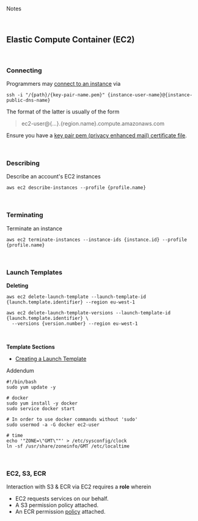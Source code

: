 <br>

Notes

<br>

## Elastic Compute Container (EC2)

<br>

### Connecting

<span style="margin-bottom:5px; margin-top:1px; color:#ffffff"></span>

Programmers may [connect to an instance](https://docs.aws.amazon.com/AWSEC2/latest/UserGuide/connect-linux-inst-ssh.html) via

```shell
ssh -i "/{path}/{key-pair-name.pem}" {instance-user-name}@{instance-public-dns-name}
```

The format of the latter is usually of the form

> ec2-user@{...}.{region.name}.compute.amazonaws.com

Ensure you have a [key pair pem (privacy enhanced mail) certificate file](https://docs.aws.amazon.com/AWSEC2/latest/UserGuide/ec2-key-pairs.html).

<br>

### Describing

Describe an account's EC2 instances

```shell
aws ec2 describe-instances --profile {profile.name}
```

<br>

### Terminating

Terminate an instance

```shell
aws ec2 terminate-instances --instance-ids {instance.id} --profile {profile.name}
```

<br>

### Launch Templates

**Deleting**

```shell
aws ec2 delete-launch-template --launch-template-id {launch.template.identifier} --region eu-west-1
```

```shell
aws ec2 delete-launch-template-versions --launch-template-id {launch.template.identifier} \
  --versions {version.number} --region eu-west-1
```
<br>

**Template Sections**

* [Creating a Launch Template](https://docs.aws.amazon.com/AWSEC2/latest/UserGuide/create-launch-template.html)

Addendum

```shell
#!/bin/bash
sudo yum update -y

# docker
sudo yum install -y docker
sudo service docker start

# In order to use docker commands without 'sudo'
sudo usermod -a -G docker ec2-user

# time
echo '"ZONE=\"GMT\""' > /etc/sysconfig/clock
ln -sf /usr/share/zoneinfo/GMT /etc/localtime
```

<br>

### EC2, S3, ECR

Interaction with S3 & ECR via EC2 requires a **role** wherein

* EC2 requests services on our behalf.
* A S3 permission policy attached.
* An ECR permission [policy](https://docs.aws.amazon.com/AmazonECR/latest/userguide/security-iam-awsmanpol.html) attached.



<br>
<br>

<br>
<br>

<br>
<br>

<br>
<br>
